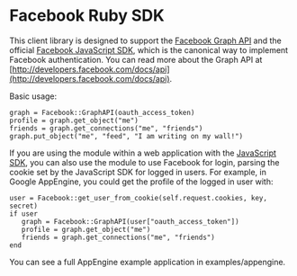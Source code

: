 Facebook Ruby SDK
====

This client library is designed to support the
[Facebook Graph API](http://developers.facebook.com/docs/api) and the official
[Facebook JavaScript SDK](http://github.com/facebook/connect-js), which is
the canonical way to implement Facebook authentication. You can read more
about the Graph API at [http://developers.facebook.com/docs/api](http://developers.facebook.com/docs/api).

Basic usage:

    graph = Facebook::GraphAPI(oauth_access_token)
    profile = graph.get_object("me")
    friends = graph.get_connections("me", "friends")
    graph.put_object("me", "feed", "I am writing on my wall!")

If you are using the module within a web application with the
[JavaScript SDK](http://github.com/facebook/connect-js), you can also use the
module to use Facebook for login, parsing the cookie set by the JavaScript SDK
for logged in users. For example, in Google AppEngine, you could get the
profile of the logged in user with:

    user = Facebook::get_user_from_cookie(self.request.cookies, key, secret)
    if user
       graph = Facebook::GraphAPI(user["oauth_access_token"])
       profile = graph.get_object("me")
       friends = graph.get_connections("me", "friends")
    end

You can see a full AppEngine example application in examples/appengine.
